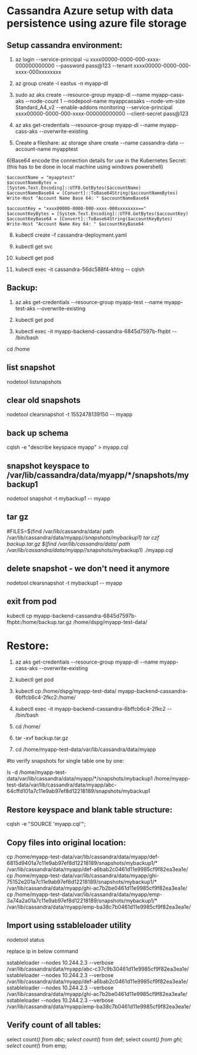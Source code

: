 # Cassandra Azure setup with data persistence using azure file storage

## Setup cassandra environment:

1. az login --service-principal -u  xxxx00000-0000-000-xxxx-000000000000 --password  pass@123 --tenant xxxx00000-0000-000-xxxx-000xxxxxxxx

2. az group create -l eastus -n myapp-dl

3. sudo az aks create --resource-group myapp-dl --name myapp-cass-aks --node-count 1 --nodepool-name myappcassaks --node-vm-size Standard_A4_v2 --enable-addons monitoring --service-principal xxxx00000-0000-000-xxxx-000000000000 --client-secret pass@123

4. az aks get-credentials --resource-group myapp-dl --name myapp-cass-aks --overwrite-existing

5. Create a fileshare:
az storage share create --name cassandra-data --account-name myapptest

6)Base64 encode the connection details for use in the Kubernetes Secret:(this has to be done in local machine using windows powershell)

```
$accountName = "myapptest"
$accountNameBytes = [System.Text.Encoding]::UTF8.GetBytes($accountName)
$accountNameBase64 = [Convert]::ToBase64String($accountNameBytes)
Write-Host "Account Name Base 64: " $accountNameBase64

$accountKey = "xxxx00000-0000-000-xxxx-000xxxxxxxx=="
$accountKeyBytes = [System.Text.Encoding]::UTF8.GetBytes($accountKey)
$accountKeyBase64 = [Convert]::ToBase64String($accountKeyBytes)
Write-Host "Account Name Key 64: " $accountKeyBase64

```

8. kubectl create -f cassandra-deployment.yaml

9. kubectl get svc

10. kubectl get pod

11. kubectl exec -it cassandra-56dc588f4-khtrg -- cqlsh

## Backup:

1. az aks get-credentials --resource-group myapp-test --name myapp-test-aks --overwrite-existing

2. kubectl get pod

3. kubectl exec -it myapp-backend-cassandra-6845d7597b-fhpbt -- /bin/bash

cd /home

## list snapshot

nodetool listsnapshots

## clear old snapshots
nodetool clearsnapshot -t 1552478139150 -- myapp

## back up schema
cqlsh -e "describe keyspace myapp" > myapp.cql

## snapshot keyspace to /var/lib/cassandra/data/myapp/*/snapshots/mybackup1
nodetool snapshot -t mybackup1 -- myapp

## tar gz
#FILES=$(find /var/lib/cassandra/data/ path /var/lib/cassandra/data/myapp/*/snapshots/mybackup1)
tar czf backup.tar.gz $(find /var/lib/cassandra/data/ path /var/lib/cassandra/data/myapp/*/snapshots/mybackup1) ./myapp.cql

## delete snapshot - we don't need it anymore
nodetool clearsnapshot -t mybackup1 -- myapp

## exit from pod

kubectl cp myapp-backend-cassandra-6845d7597b-fhpbt:/home/backup.tar.gz /home/dspg/myapp-test-data/

# Restore:

1. az aks get-credentials --resource-group myapp-dl --name myapp-cass-aks --overwrite-existing

2. kubectl get pod

3. kubectl cp /home/dspg/myapp-test-data/ myapp-backend-cassandra-6bffcb6c4-2fkc2:/home/
4. kubectl exec -it myapp-backend-cassandra-6bffcb6c4-2fkc2 -- /bin/bash
5. cd /home/
6. tar -xvf backup.tar.gz
7. cd /home/myapp-test-data/var/lib/cassandra/data/myapp

#to verify snapshots for single table one by one:

ls -d /home/myapp-test-data/var/lib/cassandra/data/myapp/*/snapshots/mybackup1
/home/myapp-test-data/var/lib/cassandra/data/myapp/abc-64cffd101a7c11e9ab97ef8d12218189/snapshots/mybackup1

## Restore keyspace and blank table structure:

cqlsh -e "SOURCE 'myapp.cql'";

## Copy files into original location:

cp /home/myapp-test-data/var/lib/cassandra/data/myapp/def-6815d9401a7c11e9ab97ef8d12218189/snapshots/mybackup1/* /var/lib/cassandra/data/myapp/def-a6bab2c0461d11e9985cf9f82ea3ea1e/
cp /home/myapp-test-data/var/lib/cassandra/data/myapp/ghi-75152e201a7c11e9ab97ef8d12218189/snapshots/mybackup1/* /var/lib/cassandra/data/myapp/ghi-ac7b2be0461d11e9985cf9f82ea3ea1e/
cp /home/myapp-test-data/var/lib/cassandra/data/myapp/emp-3a74a2a01a7c11e9ab97ef8d12218189/snapshots/mybackup1/* /var/lib/cassandra/data/myapp/emp-ba38c7b0461d11e9985cf9f82ea3ea1e/


## Import using sstableloader utility

nodetool status

replace ip in below command

sstableloader --nodes 10.244.2.3 --verbose /var/lib/cassandra/data/myapp/abc-c37c9b30461d11e9985cf9f82ea3ea1e/
sstableloader --nodes 10.244.2.3 --verbose /var/lib/cassandra/data/myapp/def-a6bab2c0461d11e9985cf9f82ea3ea1e/
sstableloader --nodes 10.244.2.3 --verbose /var/lib/cassandra/data/myapp/ghi-ac7b2be0461d11e9985cf9f82ea3ea1e/
sstableloader --nodes 10.244.2.3 --verbose /var/lib/cassandra/data/myapp/emp-ba38c7b0461d11e9985cf9f82ea3ea1e/


## Verify count of all tables:

select count(*) from abc;
select count(*) from def;
select count(*) from ghi;
select count(*) from emp;


